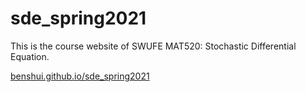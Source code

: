 # sde_spring2021
This is the course website of SWUFE MAT520: Stochastic Differential Equation.

[benshui.github.io/sde_spring2021](benshui.github.io/sde_spring2021)
